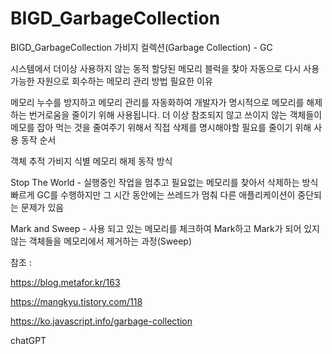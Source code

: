# BIGD_GarbageCollection

BIGD_GarbageCollection
가비지 컬렉션(Garbage Collection) - GC

시스템에서 더이상 사용하지 않는 동적 할당된 메모리 블럭을 찾아 자동으로 다시 사용 가능한 자원으로 회수하는 메모리 관리 방법
필요한 이유

메모리 누수를 방지하고 메모리 관리를 자동화하여 개발자가 명시적으로 메모리를 해제하는 번거로움을 줄이기 위해 사용됩니다.
더 이상 참조되지 않고 쓰이지 않는 객체들이 메모를 잡아 먹는 것을 줄여주기 위해서 직접 삭제를 명시해야할 필요를 줄이기 위해 사용
동작 순서

객체 추적
가비지 식별
메모리 해제
동작 방식

Stop The World - 실행중인 작업을 멈추고 필요없는 메모리를 찾아서 삭제하는 방식 빠르게 GC를 수행하지만 그 시간 동안에는 쓰레드가 멈춰 다른 애플리케이션이 중단되는 문제가 있음

Mark and Sweep - 사용 되고 있는 메모리를 체크하여 Mark하고 Mark가 되어 있지 않는 객체들을 메모리에서 제거하는 과정(Sweep)

참조 :

https://blog.metafor.kr/163

https://mangkyu.tistory.com/118

https://ko.javascript.info/garbage-collection

chatGPT
